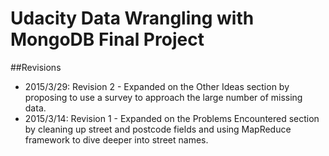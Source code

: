 # Udacity Data Wrangling with MongoDB Final Project


##Revisions
- 2015/3/29: Revision 2 - Expanded on the Other Ideas section by proposing to use a survey to approach the large number of missing data.
- 2015/3/14: Revision 1 - Expanded on the Problems Encountered section by cleaning up street and postcode fields and using MapReduce framework to dive deeper into street names. 

